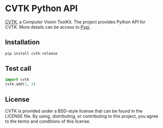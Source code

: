 # CVTK Python API

[CVTK](https://github.com/willard-yuan/cvtk), a Computer Vision ToolKit. The project provides Python API for CVTK. More details can be access to [Pypi](https://pypi.org/project/cvtk-release/).


## Installation

```bash
pip install cvtk-release
```

## Test call

```python
import cvtk
cvtk.add(1, 2)
```

## License

CVTK is provided under a BSD-style license that can be found in the LICENSE
file. By using, distributing, or contributing to this project, you agree to the
terms and conditions of this license.
